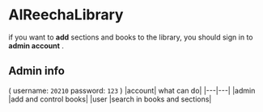 # AlReechaLibrary

if you want to **add** sections and books to the library, you should sign in to **admin account** .

## Admin info
( username: ```20210``` password: ```123``` )
|account|	what can do|
|---|---|
|admin	|add and control books|
|user	|search in books and sections|
